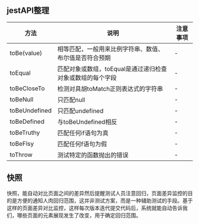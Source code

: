 ## jestAPI整理

| 方法 | 说明 | 注意事项 |
| --- | --- | --- |
| toBe(value) | 相等匹配，一般用来比例字符串、数值、布尔值是否符合预期 | - |
| toEqual | 匹配对象或数组，toEqual是通过递归检查对象或数组的每个字段 | - |
| toBeCloseTo | 检测对具胡toMatch正则表达式的字符串 | - |
| toBeNull | 只匹配null | - |
| toBeUndefined | 只匹配undefined | - |
| toBeDefined | 与toBeUndefined相反 | - |
| toBeTruthy | 匹配任何if语句为真 | - |
| toBeFlsy | 匹配任何f语句为假 | - |
| toThrow | 测试特定的函数抛出的错误 | - |


## 快照
快照，能自动对比页面之间的差异然后提醒测试人员注意回归，页面差异监控的目的是方便的通知人肉回归范围，这并非测试方案，而是一种辅助测试的手段。基于这样的页面差异对比监控，这样每次版本迭代提交代码后，系统就能自动告诉我们，哪些页面的元素展现发生了改变，用于确定回归范围。

